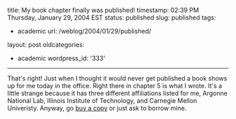 title: My book chapter finally was published!
timestamp: 02:39 PM Thursday, January 29, 2004 EST
status: published
slug: published
tags:
- academic
url: /weblog/2004/01/29/published/

layout: post
oldcategories:
- academic
wordpress_id: '333'

---

That's right!  Just when I thought it would never get published a book shows
up for me today in the office.  Right there in chapter 5 is what I wrote.
It's a little strange because it has three different affiliations listed for
me, Argonne National Lab, Illinois Institute of Technology, and Carnegie
Mellon Univeristy.  Anyway, go [buy a copy](http://www.wiley.com/WileyCDA/WileyTitle/productCd-0471332887.html) or just ask to borrow mine.


